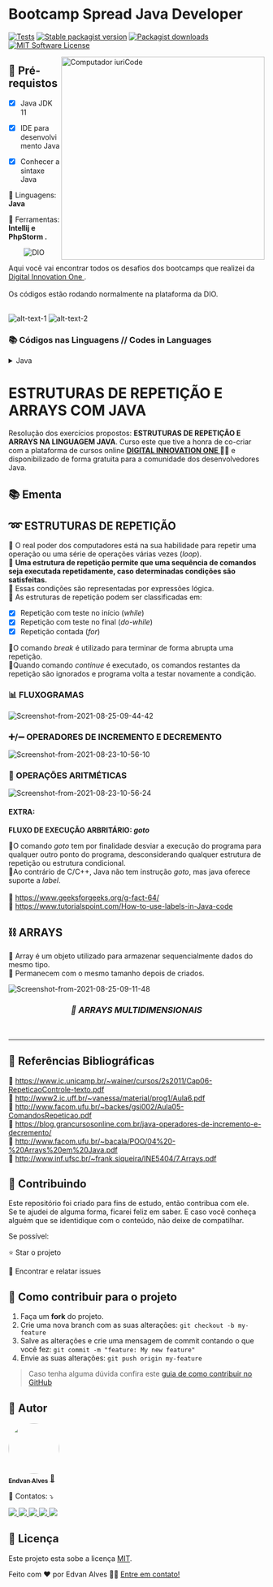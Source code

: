 # Bootcamp Spread Java Developer
[![Tests](https://img.shields.io/github/workflow/status/artkonekt/menu/tests/master?style=flat-square)](https://github.com/artkonekt/menu/actions?query=workflow%3Atests)
[![Stable packagist version](https://img.shields.io/packagist/v/konekt/menu.svg?style=flat-square)](https://packagist.org/packages/konekt/menu)
[![Packagist downloads](https://img.shields.io/packagist/dt/konekt/menu.svg?style=flat-square)](https://packagist.org/packages/konekt/menu)
[![MIT Software License](https://img.shields.io/badge/license-MIT-blue.svg?style=flat-square)](LICENSE.md)

<img src="https://raw.githubusercontent.com/MicaelliMedeiros/micaellimedeiros/master/image/computer-illustration.png" min-width="400px" max-width="400px" width="400px" align="right" alt="Computador iuriCode">


<h2>
🛑 Pré-requistos
</h2>

- [x] Java JDK 11
- [x] IDE para desenvolvimento Java 
- [x] Conhecer a sintaxe Java


<p align="left">
  🦄 Linguagens: <strong>Java</strong>
</p>

<p align="left">
  💼 Ferramentas: <strong>Intellij e PhpStorm .</strong>
</p>

<!--Banner session-->
<p align="center">
  <img src="https://hermes.digitalinnovation.one/assets/logos/dio-white.png" alt="DIO" tittle="Digital Innovation One">
</p>
<!--About session-->
<p>Aqui você vai encontrar todos os desafios dos bootcamps que realizei da
  <a rel="noopener noreferrer" 
 href="https://web.dio.me/users/endvan?tab=achievements">Digital Innovation One
  </a>.<br><br>
Os códigos estão rodando normalmente na plataforma da DIO.
<br><br></p>
<!-- Ícones das linguagens -->
<p align="center">
  

  ![alt-text-1](https://i.ibb.co/zRvg3N4/70ffd759-aefd-4d9e-82f4-e9424f085e83.png "title-1")
  ![alt-text-2](https://i.postimg.cc/DwrJHWMT/java-25-yrs-rgb.png "title-2")



<h3>📚 Códigos nas Linguagens // Codes in Languages </h3>
<!-- Java -->
<details>
  <summary><span>Java</span></summary>
  <div align="left">
   <table border="1">
              <tbody><tr>
                  <th colspan="4">Em Breve ....</th>
              </tr>
              <tr>
                  <th colspan="4"></th>
              </tr>
              <tr>
                  <th>Etapa</th>
                  <th>Desafio</th>
                  <th>Solução</th>
                  <th>Status</th>
              </tr>
              <tr>
                  <td align="center">1</td>
                  <td>#</td>
                  <td><a href="#">Código</a></td>
                  <td align="center"><g-emoji class="g-emoji" alias="heavy_check_mark" fallback-src="https://github.githubassets.com/images/icons/emoji/unicode/2714.png">✔️</g-emoji></td>
              </tr>
              <tr>
                  <td align="center">2</td>
                  <td>#</td>
                  <td><a href="#">Código</a></td>
                  <td align="center"><g-emoji class="g-emoji" alias="heavy_check_mark" fallback-src="https://github.githubassets.com/images/icons/emoji/unicode/2714.png">✔️</g-emoji></td>
              </tr>
              <tr>
                  <td align="center">3</td>
                  <td>#</td>
                  <td><a href="#">Código</a></td>
                  <td align="center"><g-emoji class="g-emoji" alias="heavy_check_mark" fallback-src="https://github.githubassets.com/images/icons/emoji/unicode/2714.png">✔️</g-emoji></td>
          </tr>
          </tbody>
          </table>   
  </div>
  
</details>



<h1>
ESTRUTURAS DE REPETIÇÃO E ARRAYS COM JAVA
</h1>

<p>Resolução dos exercícios propostos: <strong>ESTRUTURAS DE REPETIÇÃO E ARRAYS NA LINGUAGEM JAVA</strong>.
Curso este que tive a honra de co-criar com a plataforma de cursos online <strong> <a href="https://web.digitalinnovation.one/home"> DIGITAL INNOVATION ONE  </a></strong> 🧡💛 e disponibilizado de forma gratuita para a comunidade dos desenvolvedores Java.


<h2> 📚 Ementa</h2>

<h2> ➿ ESTRUTURAS DE REPETIÇÃO </h2>

🔸 O real poder dos computadores está na sua habilidade para repetir uma operação ou uma série de operações várias vezes (*loop*).<br>
🔸 **Uma estrutura de repetição permite que uma sequência de comandos seja executada repetidamente, caso determinadas condições são satisfeitas.**<br>
🔸 Essas condições são representadas por expressões lógica.<br>
🔸 As estruturas de repetição podem ser classificadas em:

- [x] Repetição com teste no início (*while*)<br>
- [x] Repetição com teste no final  (*do-while*)<br>
- [x] Repetição contada (*for*)

🔸O comando *break* é utilizado para terminar de forma abrupta uma repetição.<br>
🔸Quando comando *continue* é executado, os comandos restantes da repetição são ignorados e programa volta a testar novamente a condição.<br>

<h3> 📊 FLUXOGRAMAS </h3>	
<img src="https://i.ibb.co/gjXpxbt/Screenshot-from-2021-08-25-09-44-42.png" alt="Screenshot-from-2021-08-25-09-44-42" border="0">
<h3> ➕/➖ OPERADORES DE INCREMENTO E DECREMENTO </h3>
<img src="https://i.ibb.co/GTb9JNb/Screenshot-from-2021-08-23-10-56-10.png" alt="Screenshot-from-2021-08-23-10-56-10" border="0">

<h3> 🧮 OPERAÇÕES ARITMÉTICAS </h3>
<img src="https://i.ibb.co/YQmbSsV/Screenshot-from-2021-08-23-10-56-24.png" alt="Screenshot-from-2021-08-23-10-56-24" border="0">

<h4>EXTRA:</h4>

<strong>FLUXO DE EXECUÇÃO ARBRITÁRIO: <em>goto</em></strong>

🔸O comando <em>goto</em> tem por finalidade desviar a execução do programa para qualquer outro ponto do programa, desconsiderando qualquer estrutura de repetição ou estrutura condicional.<br>
🔸Ao contrário de C/C++, Java não tem instrução <em>goto</em>, mas java oferece suporte a <em>label</em>.<br>
<br>
🔗 https://www.geeksforgeeks.org/g-fact-64/<br>
🔗 https://www.tutorialspoint.com/How-to-use-labels-in-Java-code<br>


<h2>⛓️ ARRAYS </h2>

🔹 Array é um objeto utilizado para armazenar sequencialmente dados do mesmo tipo.<br>
🔹 Permanecem com o mesmo tamanho depois de criados.<br>

<img src="https://i.ibb.co/GVQVC4k/Screenshot-from-2021-08-25-09-11-48.png" alt="Screenshot-from-2021-08-25-09-11-48" border="0">



<h3 align="center"><em>📝 ARRAYS MULTIDIMENSIONAIS</em></h3>

<br>

------------

<h2>🔎 Referências Bibliográficas</h2>

🔗 https://www.ic.unicamp.br/~wainer/cursos/2s2011/Cap06-RepeticaoControle-texto.pdf<br>
🔗 http://www2.ic.uff.br/~vanessa/material/prog1/Aula6.pdf<br>
🔗 http://www.facom.ufu.br/~backes/gsi002/Aula05-ComandosRepeticao.pdf<br>
🔗 https://blog.grancursosonline.com.br/java-operadores-de-incremento-e-decremento/<br>
🔗 http://www.facom.ufu.br/~bacala/POO/04%20-%20Arrays%20em%20Java.pdf<br>
🔗 http://www.inf.ufsc.br/~frank.siqueira/INE5404/7.Arrays.pdf<br>
	
	
<h2> 🤝 Contribuindo </h2>

Este repositório foi criado para fins de estudo, então contribua com ele.<br>
Se te ajudei de alguma forma, ficarei feliz em saber. E caso você conheça alguém que se identidique com o conteúdo, não deixe de compatilhar.

Se possível:

⭐️  Star o projeto

🐛 Encontrar e relatar issues


## 💪 Como contribuir para o projeto

1. Faça um **fork** do projeto.
2. Crie uma nova branch com as suas alterações: `git checkout -b my-feature`
3. Salve as alterações e crie uma mensagem de commit contando o que você fez: `git commit -m "feature: My new feature"`
4. Envie as suas alterações: `git push origin my-feature`
> Caso tenha alguma dúvida confira este [guia de como contribuir no GitHub](./CONTRIBUTING.md)

## 🦸 Autor

<a href="https://www.linkedin.com/in/edvan-alves-da-cruz-ximenes-aa9708a3/">
 <img style="border-radius: 50%;" src="https://i.postimg.cc/jqZxJq0X/20210726-164720-1.jpg" width="100px;" alt=""/>
 <br />
 <sub><b>Endvan Alves</b></sub></a> <a href="https://www.linkedin.com/in/edvan-alves-da-cruz-ximenes-aa9708a3/" title="Rocketseat">🚀</a>
 <br />
<p align="left">
  💌 Contatos: ⤵️
</p>

<p align="left">
  <a href="https://mail.google.com/mail/u/0/#inbox" alt="Gmail">
  <img src="https://img.shields.io/badge/-Gmail-FF0000?style=flat-square&labelColor=FF0000&logo=gmail&logoColor=white&link=https://mail.google.com/mail/u/0/#inbox" />
  </a>

  <a href="https://www.linkedin.com/in/edvan-alves-da-cruz-ximenes-aa9708a3/" alt="Linkedin">
  <img src="https://img.shields.io/badge/-Linkedin-0e76a8?style=flat-square&logo=Linkedin&logoColor=white&link=https://www.linkedin.com/in/edvan-alves-da-cruz-ximenes-aa9708a3/" />
  </a>

  <a href="https://api.whatsapp.com/send?phone=5561991411476&text=Ola%2C%20em%20contato%20comigo%20agora%20estarei%20disponivel" alt="WhatsApp">
  <img src="https://img.shields.io/badge/-WhatsApp-25d366?style=flat-square&labelColor=25d366&logo=whatsapp&logoColor=white&link=https://api.whatsapp.com/send?phone=5561991411476&text=Ola%2C%20em%20contato%20comigo%20agora%20estarei%20disponivel"/>
  </a>

  <a href="https://www.facebook.com/profile.php?id=100069892037084" alt="Facebook">
  <img src="https://img.shields.io/badge/-Facebook-3b5998?style=flat-square&labelColor=3b5998&logo=facebook&logoColor=white&link=https://www.facebook.com/profile.php?id=100069892037084"/>
  </a>

  <a href="https://www.instagram.com/ender.ac/" alt="Instagram">
  <img src="https://img.shields.io/badge/-Instagram-DF0174?style=flat-square&labelColor=DF0174&logo=instagram&logoColor=white&link=https://www.instagram.com/ender.ac/"/>
  </a>
</p>  

## 📝 Licença

Este projeto esta sobe a licença [MIT](./LICENSE).

Feito com ❤️ por Edvan Alves 👋🏽 [Entre em contato!](https://www.linkedin.com/in/edvan-alves-da-cruz-ximenes-aa9708a3/)

